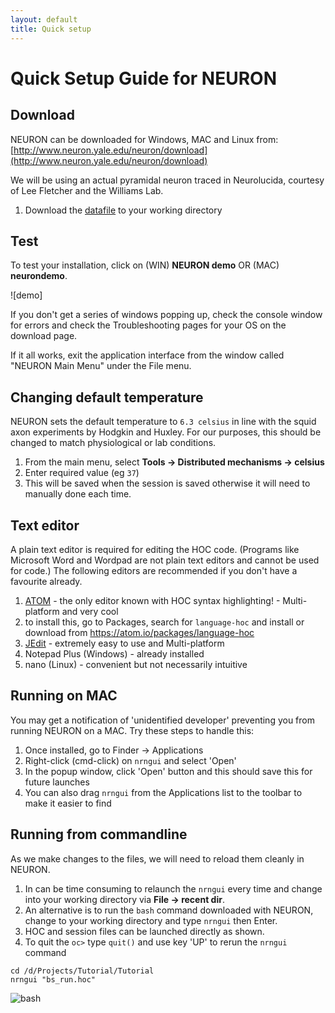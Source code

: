 ```yaml
---
layout: default
title: Quick setup
---
```


# Quick Setup Guide for NEURON

## Download

NEURON can be downloaded for Windows, MAC and Linux from: [http://www.neuron.yale.edu/neuron/download](http://www.neuron.yale.edu/neuron/download)

We will be using an actual pyramidal neuron traced in Neurolucida, courtesy of Lee Fletcher and the Williams Lab.  

1. Download the [datafile] to your working directory

## Test

To test your installation, click on (WIN) **NEURON demo** OR (MAC) **neurondemo**.  

![demo]

If you don't get a series of windows popping up, check the console window for errors and check the Troubleshooting pages for your OS on the download page.  

If it all works, exit the application interface from the window called "NEURON Main Menu" under the File menu.

## Changing default temperature

NEURON sets the default temperature to `6.3 celsius` in line with the squid axon experiments by Hodgkin and Huxley.  For our purposes, this should be changed to match physiological or lab conditions.

1. From the main menu, select **Tools -> Distributed mechanisms -> celsius**
1. Enter required value (eg `37`)
1. This will be saved when the session is saved otherwise it will need to manually done each time.


## Text editor

A plain text editor is required for editing the HOC code. (Programs like Microsoft Word and Wordpad are not plain text editors and cannot be used for code.)  The following editors are recommended if you don't have a favourite already.

1. [ATOM](https://atom.io) - the only editor known with HOC syntax highlighting!  - Multi-platform and very cool
  1. to install this, go to Packages, search for `language-hoc` and install or download from https://atom.io/packages/language-hoc
1. [JEdit](http://jedit.org) - extremely easy to use and Multi-platform
1. Notepad Plus (Windows) - already installed
1. nano (Linux) - convenient but not necessarily intuitive

## Running on MAC

You may get a notification of 'unidentified developer' preventing you from running NEURON on a MAC.  Try these steps to handle this:

1. Once installed, go to Finder -> Applications
1. Right-click (cmd-click) on `nrngui` and select 'Open'
1. In the popup window, click 'Open' button and this should save this for future launches
1. You can also drag `nrngui` from the Applications list to the toolbar to make it easier to find


## Running from commandline

As we make changes to the files, we will need to reload them cleanly in NEURON.  
1. In can be time consuming to relaunch the `nrngui` every time and change into your working directory via **File -> recent dir**.  
1. An alternative is to run the `bash` command downloaded with NEURON, change to your working directory and type `nrngui` then Enter.
1. HOC and session files can be launched directly as shown.
1. To quit the `oc>` type `quit()` and use key 'UP' to rerun the `nrngui` command

```
cd /d/Projects/Tutorial/Tutorial
nrngui "bs_run.hoc"

```

![bash]




[bash]: {{site.github.repository_url}}/raw/gh-pages/img/bash.PNG "NEURON bash console"

[datafile]: {{site.github.repository_url}}/raw/gh-pages/_data/pyramidal.ASC "Pyramidal neuron Datafile"
